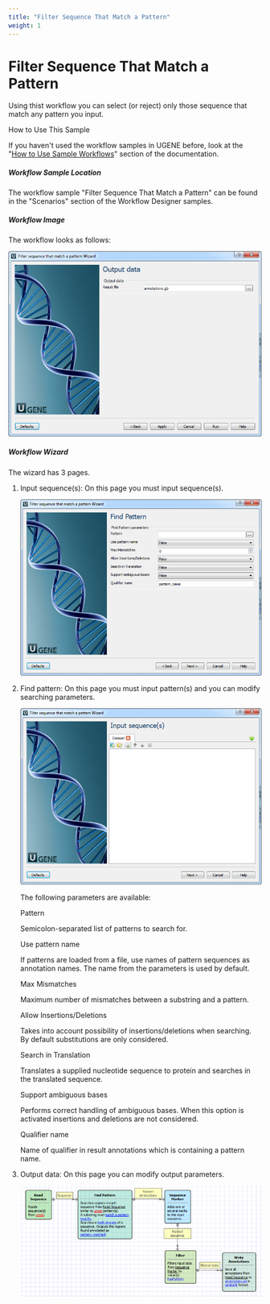 ```yaml
---
title: "Filter Sequence That Match a Pattern"
weight: 1
---
```



# Filter Sequence That Match a Pattern

Using thist workflow you can select (or reject) only those sequence that match any pattern you input.

How to Use This Sample

If you haven't used the workflow samples in UGENE before, look at the "[How to Use Sample Workflows](how-to-use-sample-workflows.md)" section of the documentation.

##### Workflow Sample Location

The workflow sample "Filter Sequence That Match a Pattern" can be found in the "Scenarios" section of the Workflow Designer samples.

##### Workflow Image

The workflow looks as follows:


![](/images/65930530/65930531.png)

##### Workflow Wizard

The wizard has 3 pages.

1.  Input sequence(s): On this page you must input sequence(s).


    ![](/images/65930530/65930532.png)

2.  Find pattern: On this page you must input pattern(s) and you can modify searching parameters.


    ![](/images/65930530/65930533.png)

    The following parameters are available:

    Pattern

    Semicolon-separated list of patterns to search for.

    Use pattern name

    If patterns are loaded from a file, use names of pattern sequences as annotation names. The name from the parameters is used by default.

    Max Mismatches

    Maximum number of mismatches between a substring and a pattern.

    Allow Insertions/Deletions

    Takes into account possibility of insertions/deletions when searching. By default substitutions are only considered.

    Search in Translation

    Translates a supplied nucleotide sequence to protein and searches in the translated sequence.

    Support ambiguous bases

    Performs correct handling of ambiguous bases. When this option is activated insertions and deletions are not considered.

    Qualifier name

    Name of qualifier in result annotations which is containing a pattern name.

3.  Output data: On this page you can modify output parameters.


    ![](/images/65930530/65930534.png)
